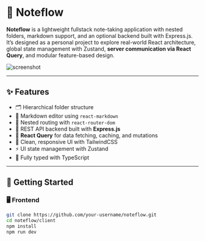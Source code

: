 # 🧠 Noteflow

**Noteflow** is a lightweight fullstack note-taking application with nested folders, markdown support, and an optional backend built with Express.js.  
It’s designed as a personal project to explore real-world React architecture, global state management with Zustand, **server communication via React Query**, and modular feature-based design.

![screenshot](./preview.png)

---

## ✨ Features

- 🗂️ Hierarchical folder structure
- 📝 Markdown editor using `react-markdown`
- 🧭 Nested routing with `react-router-dom`
- 🔄 REST API backend built with **Express.js**
- 🔁 **React Query** for data fetching, caching, and mutations
- 🎨 Clean, responsive UI with TailwindCSS
- ⚡ UI state management with Zustand
- 🧠 Fully typed with TypeScript

---

## 🚀 Getting Started

### 🖥 Frontend

```bash
git clone https://github.com/your-username/noteflow.git
cd noteflow/client
npm install
npm run dev
